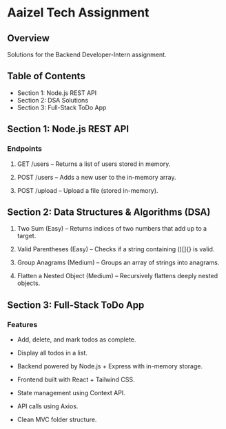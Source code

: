 # Aaizel Tech Assignment

## Overview

Solutions for the Backend Developer-Intern assignment.

## Table of Contents
- Section 1: Node.js REST API
- Section 2: DSA Solutions
- Section 3: Full-Stack ToDo App

## Section 1: Node.js REST API
### Endpoints

1.  GET /users – Returns a list of users stored in memory.

2.  POST /users – Adds a new user to the in-memory array.

3.  POST /upload – Upload a file (stored in-memory).

## Section 2: Data Structures & Algorithms (DSA)


1.  Two Sum (Easy) – Returns indices of two numbers that add up to a target.

2.  Valid Parentheses (Easy) – Checks if a string containing ()[]{} is valid.

3.  Group Anagrams (Medium) – Groups an array of strings into anagrams.

4.  Flatten a Nested Object (Medium) – Recursively flattens deeply nested objects.

## Section 3: Full-Stack ToDo App
### Features

- Add, delete, and mark todos as complete.

- Display all todos in a list.

- Backend powered by Node.js + Express with in-memory storage.

- Frontend built with React + Tailwind CSS.

- State management using Context API.

- API calls using Axios.

- Clean MVC folder structure.